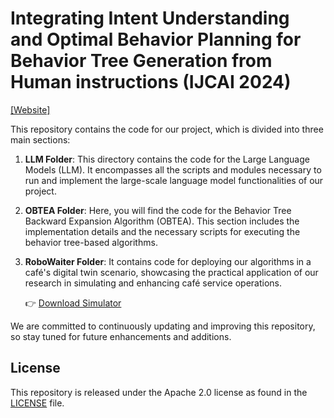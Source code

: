 # Integrating Intent Understanding and Optimal Behavior Planning for Behavior Tree Generation from Human instructions (IJCAI 2024)

[[Website]](https://dids-ei.github.io/Project/LLM-OBTEA/)

This repository contains the code for our project, which is divided into three main sections:

1. **LLM Folder**: This directory contains the code for the Large Language Models (LLM). It encompasses all the scripts and modules necessary to run and implement the large-scale language model functionalities of our project.

2. **OBTEA Folder**: Here, you will find the code for the Behavior Tree Backward Expansion Algorithm (OBTEA). This section includes the implementation details and the necessary scripts for executing the behavior tree-based algorithms.

3. **RoboWaiter Folder**:  It contains code for deploying our algorithms in a café's digital twin scenario, showcasing the practical application of our research in simulating and enhancing café service operations.

   👉 [Download Simulator](https://drive.google.com/file/d/1ZQ_Muf3b8kPgit-cIsf0VxsrMGKX8cx7/view?usp=sharing)

We are committed to continuously updating and improving this repository, so stay tuned for future enhancements and additions.




## License

This repository is released under the Apache 2.0 license as found in the [LICENSE](LICENSE.md) file.
